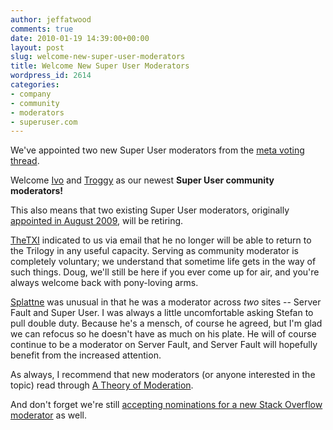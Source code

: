 ```yaml
---
author: jeffatwood
comments: true
date: 2010-01-19 14:39:00+00:00
layout: post
slug: welcome-new-super-user-moderators
title: Welcome New Super User Moderators
wordpress_id: 2614
categories:
- company
- community
- moderators
- superuser.com
---
```



We've appointed two new Super User moderators from the [meta voting thread](http://meta.stackoverflow.com/questions/14417/vote-for-super-user-moderator-poll).















Welcome [Ivo](http://superuser.com/users/1548/ivo) and [Troggy](http://superuser.com/users/2553/troggy) as our newest **Super User community moderators!**



This also means that two existing Super User moderators, originally [appointed in August 2009](http://blog.stackoverflow.com/2009/08/congratulations-super-user-moderators/), will be retiring.



[TheTXI](http://superuser.com/users/705/thetxi) indicated to us via email that he no longer will be able to return to the Trilogy in any useful capacity. Serving as community moderator is completely voluntary; we understand that sometime life gets in the way of such things. Doug, we'll still be here if you ever come up for air, and you're always welcome back with pony-loving arms.



[Splattne](http://superuser.com/users/187/splattne) was unusual in that he was a moderator across _two_ sites -- Server Fault and Super User. I was always a little uncomfortable asking Stefan to pull double duty. Because he's a mensch, of course he agreed, but I'm glad we can refocus so he doesn't have as much on his plate. He will of course continue to be a moderator on Server Fault, and Server Fault will hopefully benefit from the increased attention.



As always, I recommend that new moderators (or anyone interested in the topic) read through [A Theory of Moderation](http://blog.stackoverflow.com/2009/05/a-theory-of-moderation/).



And don't forget we're still [accepting nominations for a new Stack Overflow moderator](http://blog.stackoverflow.com/2010/01/stack-overflow-2010-moderator-nominations/) as well.

